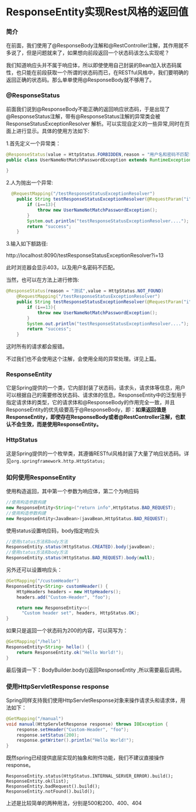 # ResponseEntity实现Rest风格的返回值

### 简介

在前面，我们使用了@ResponseBody注解和@RestController注解，其作用就不多说了，但是问题就来了，如果想向前段返回一个状态码该怎么实现呢？

我们知道响应头并不属于响应体，所以即使使用自己封装的Bean加入状态码属性，也只能在前段获取一个所谓的状态码而已，在RESTful风格中，我们要明确的返回正确的状态码。那么单单使用@ResponseBody就不够用了。

### @ResponseStatus

前面我们说到@ResponseBody不能正确的返回响应状态码，于是出现了@ResponseStatus注解，带有@ResponseStatus注解的异常类会被ResponseStatusExceptionResolver 解析。可以实现自定义的一些异常,同时在页面上进行显示。具体的使用方法如下:

1.首先定义一个异常类：



```java
@ResponseStatus(value = HttpStatus.FORBIDDEN,reason = "用户名和密码不匹配!")
public class UserNameNotMatchPasswordException extends RuntimeException{
        
}
```

2.人为抛出一个异常:



```java
  @RequestMapping("/testResponseStatusExceptionResolver")
    public String testResponseStatusExceptionResolver(@RequestParam("i") int i){
        if (i==13){
            throw new UserNameNotMatchPasswordException();
        }
        System.out.println("testResponseStatusExceptionResolver....");
        return "success";
    }
```

3.输入如下额路径:

http://localhost:8090/testResponseStatusExceptionResolver?i=13

此时浏览器会显示403，以及用户名密码不匹配。

当然，也可以在方法上进行修饰:



```java
@ResponseStatus(reason = "测试",value = HttpStatus.NOT_FOUND)
    @RequestMapping("/testResponseStatusExceptionResolver")
    public String testResponseStatusExceptionResolver(@RequestParam("i") int i){
        if (i==13){
            throw new UserNameNotMatchPasswordException();
        }
        System.out.println("testResponseStatusExceptionResolver....");
        return "success";
    }
```

这时所有的请求都会报错。

不过我们也不会使用这个注解，会使用全局的异常处理。详见上篇。

### ResponseEntity

它是Spring提供的一个类，它内部封装了状态码，请求头，请求体等信息，用户可以根据自己的需要修改状态码、请求体的信息。ResponseEntity中的泛型用于指定请求体的类型，它的请求体和@ResponseBody的作用完全一致，并且ResponseEntity的优先级要高于@ResponseBody，即：**如果返回值是ResponseEntity，即使存在ResponseBody或者@RestController注解，也默认不会生效，而是使用ResponseEntity。**

### HttpStatus

这是Spring提供的一个枚举类，其遵循RESTful风格封装了大量了响应状态码。详见`org.springframework.http.HttpStatus;`

### 如何使用ResponseEntity

使用构造返回，其中第一个参数为响应体，第二个为响应码



```java
//使用构造参数构建
new ResponseEntity<String>("return info",HttpStatus.BAD_REQUEST);
//使用构造参数构建
new ResponseEntity<JavaBean>(javaBean,HttpStatus.BAD_REQUEST);
```

使用status设置响应码，body指定响应头



```java
//使用status方法和body方法
ResponseEntity.status(HttpStatus.CREATED).body(javaBean);
//使用status方法和body方法
ResponseEntity.status(HttpStatus.BAD_REQUEST).body(null);
```

另外还可以设置响应头：



```java
@GetMapping("/customHeader")
ResponseEntity<String> customHeader() {
    HttpHeaders headers = new HttpHeaders();
    headers.add("Custom-Header", "foo");

    return new ResponseEntity<>(
      "Custom header set", headers, HttpStatus.OK);
}
```

如果只是返回一个状态码为200的内容，可以简写为：



```java
@GetMapping("/hello")
ResponseEntity<String> hello() {
    return ResponseEntity.ok("Hello World!");
}
```

最后强调一下：BodyBuilder.body()返回ResponseEntity ,所以需要最后调用。

### 使用HttpServletResponse response

Spring同样支持我们使用HttpServletResponse对象来操作请求头和请求体，用法如下：



```java
@GetMapping("/manual")
void manual(HttpServletResponse response) throws IOException {
    response.setHeader("Custom-Header", "foo");
    response.setStatus(200);
    response.getWriter().println("Hello World!");
}
```

既然spring已经提供底层实现的抽象和附件功能，我们不建议直接操作response。



```
ResponseEntity.status(HttpStatus.INTERNAL_SERVER_ERROR).build();
ResponseEntity.ok(list);
ResponseEntity.badRequest().build();
ResponseEntity.notFound().build();
```

上述是比较简单的两种用法，分别是500和200、400、404
